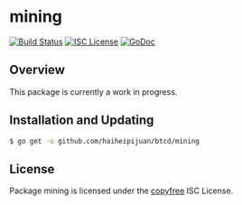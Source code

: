 mining
======

[![Build Status](http://img.shields.io/travis/btcsuite/btcd.svg)](https://travis-ci.org/btcsuite/btcd)
[![ISC License](http://img.shields.io/badge/license-ISC-blue.svg)](http://copyfree.org)
[![GoDoc](https://img.shields.io/badge/godoc-reference-blue.svg)](http://godoc.org/github.com/haiheipijuan/btcd/mining)

## Overview

This package is currently a work in progress.

## Installation and Updating

```bash
$ go get -u github.com/haiheipijuan/btcd/mining
```

## License

Package mining is licensed under the [copyfree](http://copyfree.org) ISC
License.
